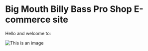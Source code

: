 # Big Mouth Billy Bass Pro Shop E-commerce site
Hello and welcome to:

![This is an image](public/fiish.gif)
